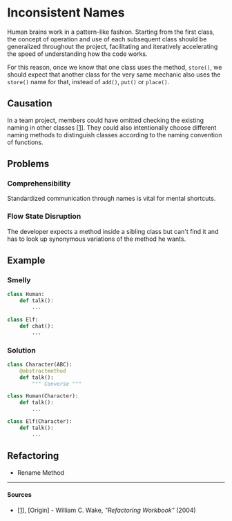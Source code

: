 # Inconsistent Names

Human brains work in a pattern-like fashion. Starting from the first class, the
concept of operation and use of each subsequent class should be generalized
throughout the project, facilitating and iteratively accelerating the speed of
understanding how the code works.

For this reason, once we know that one class uses the method, `store()`, we
should expect that another class for the very same mechanic also uses the
`store()` name for that, instead of `add()`, `put()` or `place()`.

## Causation

In a team project, members could have omitted checking the existing naming in
other classes [[1](#sources)]. They could also intentionally choose different
naming methods to distinguish classes according to the naming convention of
functions.

## Problems

### **Comprehensibility**

Standardized communication through names is vital for mental shortcuts.

### **Flow State Disruption**

The developer expects a method inside a sibling class but can't find it and has
to look up synonymous variations of the method he wants.

## Example



### Smelly

```py
class Human:
    def talk():
        ...

class Elf:
    def chat():
        ...
```

### Solution

```py
class Character(ABC):
    @abstractmethod
    def talk():
        """ Converse """

class Human(Character):
    def talk():
        ...

class Elf(Character):
    def talk():
        ...
```



## Refactoring

- Rename Method

---

#### Sources

- [[1](#sources)], [Origin] - William C. Wake, _"Refactoring Workbook"_ (2004)
